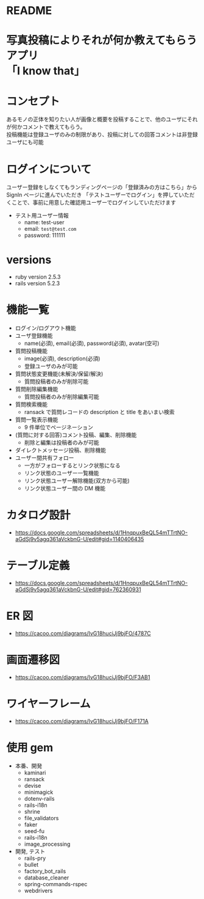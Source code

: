 # README

# 写真投稿によりそれが何か教えてもらうアプリ<br>「I know that」

# コンセプト

あるモノの正体を知りたい人が画像と概要を投稿することで、他のユーザにそれが何かコメントで教えてもらう。<br>
投稿機能は登録ユーザのみの制限があり、投稿に対しての回答コメントは非登録ユーザにも可能

# ログインについて

ユーザー登録をしなくてもランディングページの「登録済みの方はこちら」から SignIn ページに進んでいただき
「テストユーザーでログイン」を押していただくことで、事前に用意した確認用ユーザーでログインしていただけます

- テスト用ユーザー情報
  - name: test-user
  - email: `test@test.com`
  - password: 111111

# versions

- ruby version 2.5.3
- rails version 5.2.3

# 機能一覧

- ログイン/ログアウト機能
- ユーザ登録機能
  - name(必須), email(必須), password(必須), avatar(空可)
- 質問投稿機能
  - image(必須), description(必須)
  - 登録ユーザのみが可能
- 質問状態変更機能(未解決/保留/解決)
  - 質問投稿者のみが削除可能
- 質問削除編集機能
  - 質問投稿者のみが削除編集可能
- 質問検索機能
  - ransack で質問レコードの description と title をあいまい検索
- 質問一覧表示機能
  - 9 件単位でページネーション
- (質問に対する回答)コメント投稿、編集、削除機能
  - 削除と編集は投稿者のみが可能
- ダイレクトメッセージ投稿、削除機能
- ユーザー間共有フォロー
  - 一方がフォローするとリンク状態になる
  - リンク状態のユーザー一覧機能
  - リンク状態ユーザー解除機能(双方から可能)
  - リンク状態ユーザー間の DM 機能

# カタログ設計

- https://docs.google.com/spreadsheets/d/1HnqpuxBeQL54mTTrtNO-aGdSj9v5agq361aVckbnG-U/edit#gid=1140406435

# テーブル定義

- https://docs.google.com/spreadsheets/d/1HnqpuxBeQL54mTTrtNO-aGdSj9v5agq361aVckbnG-U/edit#gid=762360931

# ER 図

- https://cacoo.com/diagrams/IvG18huciJj9bjFO/4787C

# 画面遷移図

- https://cacoo.com/diagrams/IvG18huciJj9bjFO/F3AB1

# ワイヤーフレーム

- https://cacoo.com/diagrams/IvG18huciJj9bjFO/F171A

# 使用 gem

- 本番、開発
  - kaminari
  - ransack
  - devise
  - minimagick
  - dotenv-rails
  - rails-i18n
  - shrine
  - file_validators
  - faker
  - seed-fu
  - rails-i18n
  - image_processing
- 開発, テスト
  - rails-pry
  - bullet
  - factory_bot_rails
  - database_cleaner
  - spring-commands-rspec
  - webdrivers
